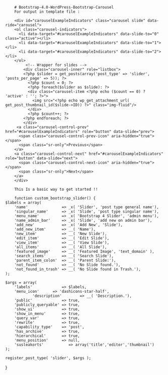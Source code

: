 



		# Bootstrap-4.0-WordPress-Bootstrap-Carousel
		For output in template file :

		<div id="carouselExampleIndicators" class="carousel slide" data-ride="carousel">
		<ol class="carousel-indicators">
		  <li data-target="#carouselExampleIndicators" data-slide-to="0" class="active"></li>
		  <li data-target="#carouselExampleIndicators" data-slide-to="1"></li>
		  <li data-target="#carouselExampleIndicators" data-slide-to="2"></li>
		</ol>
			 <!-- Wrapper for slides -->
			<div class="carousel-inner" role="listbox">
			<?php $slider = get_posts(array('post_type' => 'slider', 'posts_per_page' => 5)); ?>
			  <?php $count = 0; ?>
			  <?php foreach($slider as $slide): ?>
			  <div class="carousel-item <?php echo ($count == 0) ? 'active' : ''; ?>">
				<img src="<?php echo wp_get_attachment_url( get_post_thumbnail_id($slide->ID)) ?>" class="img-fluid"/>
			  </div>
			  <?php $count++; ?>
			<?php endforeach; ?>
			</div>
		 <a class="carousel-control-prev" href="#carouselExampleIndicators" role="button" data-slide="prev">
		  <span class="carousel-control-prev-icon" aria-hidden="true"></span>
		  <span class="sr-only">Previous</span>
		</a>
		<a class="carousel-control-next" href="#carouselExampleIndicators" role="button" data-slide="next">
		  <span class="carousel-control-next-icon" aria-hidden="true"></span>
		  <span class="sr-only">Next</span>
		</a>
		</div>
		
		This Is a basic way to get started !!
		
		function custom_bootstrap_slider() {
	$labels = array(
		'name'               => _x( 'Slider', 'post type general name'),
		'singular_name'      => _x( 'Slide', 'post type singular name'),
		'menu_name'          => _x( 'Bootstrap 4 Slider', 'admin menu'),
		'name_admin_bar'     => _x( 'Slide', 'add new on admin bar'),
		'add_new'            => _x( 'Add New', 'Slide'),
		'add_new_item'       => __( 'Name'),
		'new_item'           => __( 'New Slide'),
		'edit_item'          => __( 'Edit Slide'),
		'view_item'          => __( 'View Slide'),
		'all_items'          => __( 'All Slide'),
		'featured_image'     => __( 'Featured Image', 'text_domain' ),
		'search_items'       => __( 'Search Slide'),
		'parent_item_colon'  => __( 'Parent Slide:'),
		'not_found'          => __( 'No Slide found.'),
		'not_found_in_trash' => __( 'No Slide found in Trash.'),
	);

	$args = array(
		'labels'             => $labels,
		'menu_icon'	     => 'dashicons-star-half',
    	        'description'        => __( 'Description.'),
		'public'             => true,
		'publicly_queryable' => true,
		'show_ui'            => true,
		'show_in_menu'       => true,
		'query_var'          => true,
		'rewrite'            => true,
		'capability_type'    => 'post',
		'has_archive'        => true,
		'hierarchical'       => true,
		'menu_position'      => null,
		'susleakorts'           => array('title','editor','thumbnail')
	);

	register_post_type( 'slider', $args );
}
           
